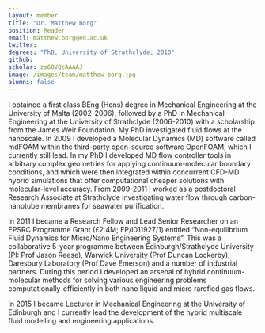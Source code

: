 ```yaml
---
layout: member
title: "Dr. Matthew Borg"
position: Reader
email: matthew.borg@ed.ac.uk
twitter: 
degrees: "PhD, University of Strathclyde, 2010"
github: 
scholar: zs60VQcAAAAJ
image: /images/team/matthew_borg.jpg
alumni: false
---
```

I obtained a first class BEng (Hons) degree in Mechanical Engineering at the University of Malta (2002-2006), followed by a PhD in Mechanical Engineering at the University of Strathclyde (2006-2010) with a scholarship from the James Weir Foundation. My PhD investigated fluid flows at the nanoscale. In 2009 I developed a Molecular Dynamics (MD) software called mdFOAM within the third-party open-source software OpenFOAM, which I currently still lead. In my PhD I developed MD flow controller tools in arbitrary complex geometries for applying continuum-molecular boundary conditions, and which were then integrated within concurrent CFD-MD hybrid simulations that offer computational cheaper solutions with molecular-level accuracy. From 2009-2011 I worked as a postdoctoral Research Associate at Strathclyde investigating water flow through carbon-nanotube membranes for seawater purification. 

In 2011 I became a Research Fellow and Lead Senior Researcher on an EPSRC Programme Grant (£2.4M; EP/I011927/1) entitled “Non-equilibrium Fluid Dynamics for Micro/Nano Engineering Systems”. This was a collaborative 5-year programme between Edinburgh/Strathclyde University (PI: Prof Jason Reese), Warwick University (Prof Duncan Lockerby), Daresbury Laboratory (Prof Dave Emerson) and a number of industrial partners. During this period I developed an arsenal of hybrid continuum-molecular methods for solving various engineering problems computationally-efficiently in both nano liquid and micro rarefied gas flows. 

In 2015 I became Lecturer in Mechanical Engineering at the University of Edinburgh and I currently lead the development of the hybrid multiscale fluid modelling and engineering applications.